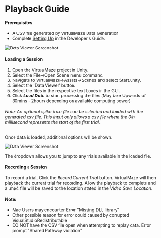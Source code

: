 # Playback Guide
#### Prerequisites
* A CSV file generated by VirtualMaze Data Generation 
* Complete [Setting Up](/docs/DeveloperGuide.md#setting-up) in the Developer's Guide.

![Data Viewer Screenshot](/docs/images/data-viewer.png)

#### Loading a Session
1. Open the VirtualMaze project in Unity.
2. Select the File->Open Scene menu command.
3. Navigate to VirtualMaze->Assets->Scenes and select Start.unity.
4. Select the 'Data Viewer' button.
5. Select the files in the respective text boxes in the GUI.
6. Click ***Load Data*** to start processing the files.(May take Upwards of 30mins - 2hours depending on available computing power)

###### Note: An optional spike train file can be selected and loaded with the generated csv file. This input only allows a csv file where the 0th millisecond represents the start of the first trial.

Once data is loaded, additional options will be shown.

![Data Viewer Screenshot](/docs/images/data-viewer-loaded.png)


The dropdown allows you to jump to any trials available in the loaded file.

#### Recording a Session
To record a trial, Click the *Record Current Trial* button. VirtualMaze will then playback the current trial for recording. Allow the playback to complete and a .mp4 file will be saved to the location stated in the *Video Save Location*.

#### Note:
* Mac Users may encounter Error "Missing DLL library"
* Other possible reason for error could caused by corrupted VisualStudioRedistributable
* DO NOT have the CSV file open when attempting to replay data. Error prompt "Shared Pathway violation"
